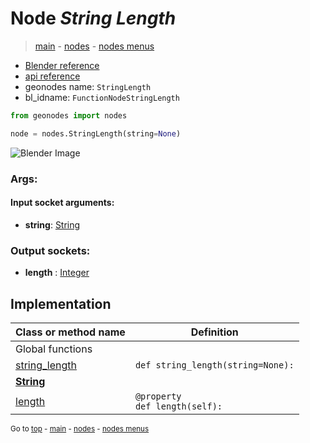 # Node *String Length*

> [main](../structure.md) - [nodes](nodes.md) - [nodes menus](nodes_menus.md)

- [Blender reference](https://docs.blender.org/manual/en/latest/modeling/geometry_nodes/text/string_length.html)
- [api reference](https://docs.blender.org/api/current/bpy.types.FunctionNodeStringLength.html)
- geonodes name: `StringLength`
- bl_idname: `FunctionNodeStringLength`

```python
from geonodes import nodes

node = nodes.StringLength(string=None)
```

![Blender Image](https://docs.blender.org/manual/en/latest/_images/node-types_FunctionNodeStringLength.webp)

### Args:

#### Input socket arguments:

- **string**: [String](String.md)

### Output sockets:

- **length** : [Integer](Integer.md)

## Implementation

| Class or method name | Definition |
|----------------------|------------|
| Global functions |
| [string_length](A.md#string_length) | `def string_length(string=None):` |
| **[String](String.md)** |
| [length](String.md#length-property) | `@property`<br> `def length(self):` |

<sub>Go to [top](#node-String-Length) - [main](../structure.md) - [nodes](nodes.md) - [nodes menus](nodes_menus.md)</sub>

